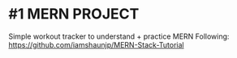 # #1 MERN PROJECT
Simple workout tracker to understand + practice MERN
Following: https://github.com/iamshaunjp/MERN-Stack-Tutorial
